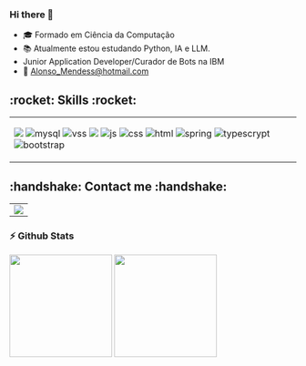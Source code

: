 ### Hi there 👋

- 🎓 Formado em Ciência da Computação
- 📚 Atualmente estou estudando Python, IA e LLM.
- Junior Application Developer/Curador de Bots na IBM
- 📩 Alonso_Mendess@hotmail.com

</table>         
<p align = "center">
<h2><bold> :rocket: Skills :rocket: </bold></h2> </p>
<table align = "center">
    <tr>
    <td>
    
 <img src="https://img.shields.io/badge/Java-ED8B00?style=for-the-badge&logo=java&logoColor=white" /></a>
 ![mysql](https://img.shields.io/badge/MySQL-00000F?style=for-the-badge&logo=mysql&logoColor=white) ![vss](https://img.shields.io/badge/Visual_Studio_Code-0078D4?style=for-the-badge&logo=visual%20studio%20code&logoColor=white) ![](https://img.shields.io/badge/Angular-DD0031?style=for-the-badge&logo=angular&logoColor=white)
![js](https://img.shields.io/badge/JavaScript-F7DF1E?style=for-the-badge&logo=javascript&logoColor=black) ![css](https://img.shields.io/badge/CSS3-1572B6?style=for-the-badge&logo=css3&logoColor=white) ![html](https://img.shields.io/badge/HTML5-E34F26?style=for-the-badge&logo=html5&logoColor=white) ![spring](https://img.shields.io/badge/Spring-6DB33F?style=for-the-badge&logo=spring&logoColor=white) ![typescrypt](https://img.shields.io/badge/TypeScript-007ACC?style=for-the-badge&logo=typescript&logoColor=white) ![bootstrap](https://img.shields.io/badge/Bootstrap-563D7C?style=for-the-badge&logo=bootstrap&logoColor=white)
 </table>  


<h2><bold>:handshake: Contact me :handshake:</bold></h2>
<table align = "center">
        <tr>
        <td>
            <div>
               <a href = "https://www.linkedin.com/in/alonso-mendes-15a26b1b6/">
<img src = "https://img.shields.io/badge/linkedin-%230077B5.svg?&style=for-the-badge&logo=linkedin&logoColor=white"/></a>
            </div>
        </td>
          <tr>
 </table>  
      
 
### ⚡ Github Stats </b> </summary>
<div align = "left">
<img height = "180em" src = "https://github-readme-stats.vercel.app/api/top-langs/?username=AlonsoMendes&theme=blue-green"/>	
<img height = "180em" src = "https://github-readme-stats.vercel.app/api?username=AlonsoMendes&show_icons=true&hide_border=true&count_private=true&include_all_commits=true&theme=blue-green" />
</div>	





